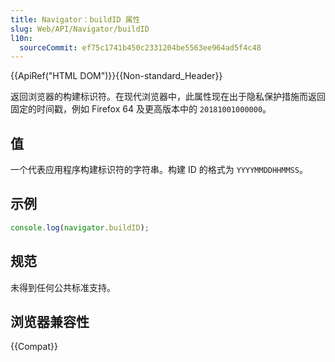 ```yaml
---
title: Navigator：buildID 属性
slug: Web/API/Navigator/buildID
l10n:
  sourceCommit: ef75c1741b450c2331204be5563ee964ad5f4c48
---
```


{{ApiRef("HTML DOM")}}{{Non-standard_Header}}

返回浏览器的构建标识符。在现代浏览器中，此属性现在出于隐私保护措施而返回固定的时间戳，例如 Firefox 64 及更高版本中的 `20181001000000`。

## 值

一个代表应用程序构建标识符的字符串。构建 ID 的格式为 `YYYYMMDDHHMMSS`。

## 示例

```js
console.log(navigator.buildID);
```

## 规范

未得到任何公共标准支持。

## 浏览器兼容性

{{Compat}}
